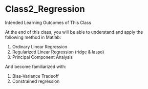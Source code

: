# Class2_Regression
Intended Learning Outcomes of This Class

At the end of this class, you will be able to understand and apply the
following method in Matlab:
1. Ordinary Linear Regression
2. Regularized Linear Regression (ridge & lasso)
3. Principal Component Analysis

And become familiarized with:
1. Bias-Variance Tradeoff
2. Constrained regression
